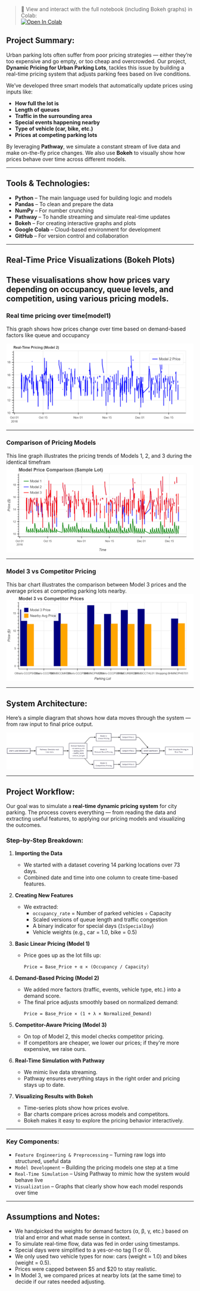 > 📘 View and interact with the full notebook (including Bokeh graphs) in Colab:  
> [![Open In Colab](https://colab.research.google.com/assets/colab-badge.svg)](https://colab.research.google.com/drive/1JODr7XY2DybsgRna7nXqNnPTuGjjDWyX?usp=sharing)

## Project Summary:

Urban parking lots often suffer from poor pricing strategies — either they’re too expensive and go empty, or too cheap and overcrowded. Our project, **Dynamic Pricing for Urban Parking Lots**, tackles this issue by building a real-time pricing system that adjusts parking fees based on live conditions.

We’ve developed three smart models that automatically update prices using inputs like:

- **How full the lot is**
- **Length of queues**
- **Traffic in the surrounding area**
- **Special events happening nearby**
- **Type of vehicle (car, bike, etc.)**
- **Prices at competing parking lots**

By leveraging **Pathway**, we simulate a constant stream of live data and make on-the-fly price changes. We also use **Bokeh** to visually show how prices behave over time across different models.

---

## Tools & Technologies:

- **Python** – The main language used for building logic and models
- **Pandas** – To clean and prepare the data
- **NumPy** – For number crunching
- **Pathway** – To handle streaming and simulate real-time updates
- **Bokeh** – For creating interactive graphs and plots
- **Google Colab** – Cloud-based environment for development
- **GitHub** – For version control and collaboration

---

##  Real-Time Price Visualizations (Bokeh Plots)
These visualisations show how prices vary depending on occupancy, queue levels, and competition, using various pricing models.
---

### Real time pricing over time(model1)
This graph shows how prices change over time based on demand-based factors like queue and occupancy

![Model 2 Price Plot](real_time_pricing.png)

---

### Comparison of Pricing Models
This line graph illustrates the pricing trends of Models 1, 2, and 3 during the identical timefram
![Model Comparison Plot](model_price_comparison.png)

---

###  Model 3 vs Competitor Pricing
This bar chart illustrates the comparison between Model 3 prices and the average prices at competing parking lots nearby.
![Model 3 vs Competitor Plot](model3_vs_competitior_price.png)

---

## System Architecture:

Here’s a simple diagram that shows how data moves through the system — from raw input to final price output.

![Architecture Diagram](architecture_diagram.png)

---

## Project Workflow:

Our goal was to simulate a **real-time dynamic pricing system** for city parking. The process covers everything — from reading the data and extracting useful features, to applying our pricing models and visualizing the outcomes.

### Step-by-Step Breakdown:

1. **Importing the Data**
   - We started with a dataset covering 14 parking locations over 73 days.
   - Combined date and time into one column to create time-based features.

2. **Creating New Features**
   - We extracted:
     - `occupancy_rate` = Number of parked vehicles ÷ Capacity
     - Scaled versions of queue length and traffic congestion
     - A binary indicator for special days (`IsSpecialDay`)
     - Vehicle weights (e.g., car = 1.0, bike = 0.5)

3. **Basic Linear Pricing (Model 1)**
   - Price goes up as the lot fills up:
     ```
     Price = Base_Price + α × (Occupancy / Capacity)
     ```

4. **Demand-Based Pricing (Model 2)**
   - We added more factors (traffic, events, vehicle type, etc.) into a demand score.
   - The final price adjusts smoothly based on normalized demand:
     ```
     Price = Base_Price × (1 + λ × Normalized_Demand)
     ```

5. **Competitor-Aware Pricing (Model 3)**
   - On top of Model 2, this model checks competitor pricing.
   - If competitors are cheaper, we lower our prices; if they're more expensive, we raise ours.

6. **Real-Time Simulation with Pathway**
   - We mimic live data streaming.
   - Pathway ensures everything stays in the right order and pricing stays up to date.

7. **Visualizing Results with Bokeh**
   - Time-series plots show how prices evolve.
   - Bar charts compare prices across models and competitors.
   - Bokeh makes it easy to explore the pricing behavior interactively.

---

### Key Components:

- `Feature Engineering & Preprocessing` – Turning raw logs into structured, useful data
- `Model Development` – Building the pricing models one step at a time
- `Real-Time Simulation` – Using Pathway to mimic how the system would behave live
- `Visualization` – Graphs that clearly show how each model responds over time

---

## Assumptions and Notes:

- We handpicked the weights for demand factors (α, β, γ, etc.) based on trial and error and what made sense in context.
- To simulate real-time flow, data was fed in order using timestamps.
- Special days were simplified to a yes-or-no tag (1 or 0).
- We only used two vehicle types for now: cars (weight = 1.0) and bikes (weight = 0.5).
- Prices were capped between $5 and $20 to stay realistic.
- In Model 3, we compared prices at nearby lots (at the same time) to decide if our rates needed adjusting.
